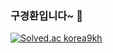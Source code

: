 ### 구경환입니다~ 👋
[![Solved.ac
korea9kh](http://mazassumnida.wtf/api/generate_badge?boj={korea9kh})](https://solved.ac/{korea9kh})
<!--
**hwan-koo/hwan-koo** is a ✨ _special_ ✨ repository because its `README.md` (this file) appears on your GitHub profile.

Here are some ideas to get you started:

- 🔭 I’m currently working on ...
- 🌱 I’m currently learning ...
- 👯 I’m looking to collaborate on ...
- 🤔 I’m looking for help with ...
- 💬 Ask me about ...
- 📫 How to reach me: ...
- 😄 Pronouns: ...
- ⚡ Fun fact: ...
-->

